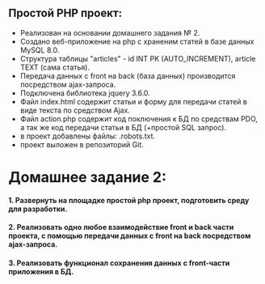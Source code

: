 ## Простой PHP проект:

- Реализован на основании домашнего задания № 2.
- Создано веб-приложение на php c храненим статей в базе данных MySQL 8.0.
- Структура таблицы "articles" - id INT PK (AUTO_INCREMENT), article TEXT (сама статья).
- Передача данных с front на back (база данных) производится посредством ajax-запроса.
- Подключена библиотека jquery 3.6.0.
- Файл index.html содержит статьи и форму для передачи статей в виде текста по средством Ajax.
- Файл action.php содержит код поключения к БД по средствам PDO, а так же код передачи статьи в БД (+простой SQL запрос).
- в проект добавлены файлы: .robots.txt.
- проект выложен в репозиторий Git.

# Домашнее задание 2:
#### 1. Развернуть на площадке простой php проект, подготовить среду для разработки.
#### 2. Реализовать одно любое взаимодействие front и back части проекта, с помощью передачи данных с front на back посредством ajax-запроса.
#### 3. Реализовать функционал сохранения данных с front-части приложения в БД.






